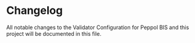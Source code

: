 # Changelog

All notable changes to the Validator Configuration for Peppol BIS and this project will be documented in this file.

